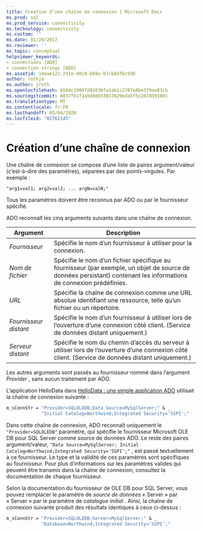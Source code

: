 ```yaml
---
title: Création d’une chaîne de connexion | Microsoft Docs
ms.prod: sql
ms.prod_service: connectivity
ms.technology: connectivity
ms.custom: ''
ms.date: 01/20/2017
ms.reviewer: ''
ms.topic: conceptual
helpviewer_keywords:
- connections [ADO]
- connection strings [ADO]
ms.assetid: 14eae122-2d1e-40c8-b88e-b7cb8dfbc93b
author: rothja
ms.author: jroth
ms.openlocfilehash: b58dc19097d01630fa1ab1c2707e8be379ae83cb
ms.sourcegitcommit: 6037fb1f1a5ddd933017029eda5f5c281939100c
ms.translationtype: MT
ms.contentlocale: fr-FR
ms.lasthandoff: 05/04/2020
ms.locfileid: "82761145"
---
```

# <a name="creating-a-connection-string"></a>Création d’une chaîne de connexion
Une chaîne de connexion se compose d’une liste de paires argument/valeur (c’est-à-dire des paramètres), séparées par des points-virgules. Par exemple :  
  
```syntax
"arg1=val1; arg2=val2; ... argN=valN;"  
```  
  
 Tous les paramètres doivent être reconnus par ADO ou par le fournisseur spécifié.  
  
 ADO reconnaît les cinq arguments suivants dans une chaîne de connexion.  
  
|Argument|Description|  
|--------------|-----------------|  
|*Fournisseur*|Spécifie le nom d’un fournisseur à utiliser pour la connexion.|  
|*Nom de fichier*|Spécifie le nom d’un fichier spécifique au fournisseur (par exemple, un objet de source de données persistant) contenant les informations de connexion prédéfinies.|  
|*URL*|Spécifie la chaîne de connexion comme une URL absolue identifiant une ressource, telle qu’un fichier ou un répertoire.|  
|*Fournisseur distant*|Spécifie le nom d’un fournisseur à utiliser lors de l’ouverture d’une connexion côté client. (Service de données distant uniquement.)|  
|*Serveur distant*|Spécifie le nom du chemin d’accès du serveur à utiliser lors de l’ouverture d’une connexion côté client. (Service de données distant uniquement.)|  
  
 Les autres arguments sont passés au fournisseur nommé dans l’argument *Provider* , sans aucun traitement par ADO.  
  
 L’application HelloData dans [HelloData : une simple application ADO](../../../ado/guide/data/hellodata-a-simple-ado-application.md) utilisait la chaîne de connexion suivante :  
  
```vb
m_sConnStr = "Provider=SQLOLEDB;Data Source=MySqlServer;" & _  
             "Initial Catalog=Northwind;Integrated Security='SSPI';"  
```  
  
 Dans cette chaîne de connexion, ADO reconnaît uniquement le `"Provider=SQLOLEDB"` paramètre, qui spécifie le fournisseur Microsoft OLE DB pour SQL Server comme source de données ADO. Le reste des paires argument/valeur, `"Data Source=MySqlServer; Initial Catalog=Northwind;Integrated Security='SSPI';"` , est passé textuellement à ce fournisseur. Le type et la validité de ces paramètres sont spécifiques au fournisseur. Pour plus d’informations sur les paramètres valides qui peuvent être transmis dans la chaîne de connexion, consultez la documentation de chaque fournisseur.  
  
 Selon la documentation du fournisseur de OLE DB pour SQL Server, vous pouvez remplacer le paramètre de *source de données* « Server » par « Server » par le paramètre de *catalogue initial* . Ainsi, la chaîne de connexion suivante produit des résultats identiques à ceux ci-dessus :  
  
```vb
m_sConnStr = "Provider=SQLOLEDB;Server=MySqlServer;" & _  
             "Database=Northwind;Integrated Security='SSPI';"  
```
